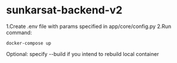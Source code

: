 # sunkarsat-backend-v2

1.Create .env file with params specified in app/core/config.py
2.Run command:
```
docker-compose up
```
Optional: specify --build if you intend to rebuild local container
